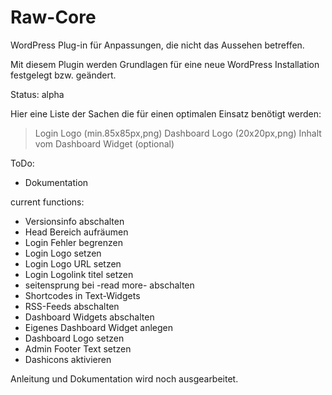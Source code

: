# Raw-Core

WordPress Plug-in für Anpassungen, die nicht das Aussehen betreffen.

Mit diesem Plugin werden Grundlagen für eine neue WordPress Installation festgelegt bzw. geändert.

Status: alpha

Hier eine Liste der Sachen die für einen optimalen Einsatz benötigt werden:

 > Login Logo (min.85x85px,png)
 > Dashboard Logo (20x20px,png)
 > Inhalt vom Dashboard Widget (optional)

ToDo:
 - Dokumentation

current functions:
  - Versionsinfo abschalten
  - Head Bereich aufräumen
  - Login Fehler begrenzen
  - Login Logo setzen
  - Login Logo URL setzen
  - Login Logolink titel setzen
  - seitensprung bei -read more- abschalten
  - Shortcodes in Text-Widgets
  - RSS-Feeds abschalten
  - Dashboard Widgets abschalten
  - Eigenes Dashboard Widget anlegen
  - Dashboard Logo setzen
  - Admin Footer Text setzen
  - Dashicons aktivieren

Anleitung und Dokumentation wird noch ausgearbeitet.
